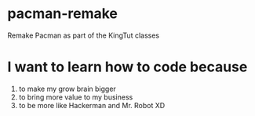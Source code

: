 # pacman-remake
Remake Pacman as part of the KingTut classes

# I want to learn how to code because
1. to make my grow brain bigger
2. to bring more value to my business
3. to be more like Hackerman and Mr. Robot XD
